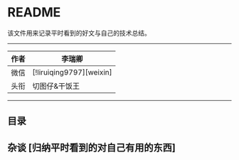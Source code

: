 # README

该文件用来记录平时看到的好文与自己的技术总结。

---

| 作者 | 李瑞卿                   |
| ---- | ------------------------ |
| 微信 | [!liruiqing9797][weixin] |
| 头衔 | 切图仔&干饭王            |

---

## 目录

## 杂谈 [归纳平时看到的对自己有用的东西]
